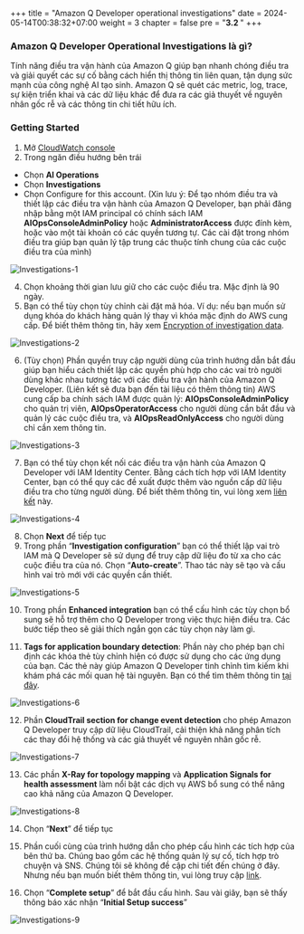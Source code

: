 +++
title = "Amazon Q Developer operational investigations"
date = 2024-05-14T00:38:32+07:00
weight = 3
chapter = false
pre = "<b>3.2 </b>"
+++

### Amazon Q Developer Operational Investigations là gì?

Tính năng điều tra vận hành của Amazon Q giúp bạn nhanh chóng điều tra và giải quyết các sự cố bằng cách hiển thị thông tin liên quan, tận dụng sức mạnh của công nghệ AI tạo sinh. Amazon Q sẽ quét các metric, log, trace, sự kiện triển khai và các dữ liệu khác để đưa ra các giả thuyết về nguyên nhân gốc rễ và các thông tin chi tiết hữu ích.

### Getting Started

1. Mở [CloudWatch console](https://console.aws.amazon.com/cloudwatch/)
2. Trong ngăn điều hướng bên trái

- Chọn **AI Operations**
- Chọn **Investigations**
- Chọn Configure for this account. (Xin lưu ý: Để tạo nhóm điều tra và thiết lập các điều tra vận hành của Amazon Q Developer, bạn phải đăng nhập bằng một IAM principal có chính sách IAM **AIOpsConsoleAdminPolicy** hoặc **AdministratorAccess** được đính kèm, hoặc vào một tài khoản có các quyền tương tự. Các cài đặt trong nhóm điều tra giúp bạn quản lý tập trung các thuộc tính chung của các cuộc điều tra của mình)

![Investigations-1](/images/4/investigations-1.png?width=90pc)

4. Chọn khoảng thời gian lưu giữ cho các cuộc điều tra. Mặc định là 90 ngày.
5. Bạn có thể tùy chọn tùy chỉnh cài đặt mã hóa. Ví dụ: nếu bạn muốn sử dụng khóa do khách hàng quản lý thay vì khóa mặc định do AWS cung cấp. Để biết thêm thông tin, hãy xem [Encryption of investigation data](https://docs.aws.amazon.com/AmazonCloudWatch/latest/monitoring/Investigations-Security.html#Investigations-KMS).

![Investigations-2](/images/4/investigations-2.png?width=90pc)

6. (Tùy chọn) Phần quyền truy cập người dùng của trình hướng dẫn bắt đầu giúp bạn hiểu cách thiết lập các quyền phù hợp cho các vai trò người dùng khác nhau tương tác với các điều tra vận hành của Amazon Q Developer. (Liên kết sẽ đưa bạn đến tài liệu có thêm thông tin) AWS cung cấp ba chính sách IAM được quản lý: **AIOpsConsoleAdminPolicy** cho quản trị viên, **AIOpsOperatorAccess** cho người dùng cần bắt đầu và quản lý các cuộc điều tra, và **AIOpsReadOnlyAccess** cho người dùng chỉ cần xem thông tin.

![Investigations-3](/images/4/investigations-3.png?width=90pc)

7. Bạn có thể tùy chọn kết nối các điều tra vận hành của Amazon Q Developer với IAM Identity Center. Bằng cách tích hợp với IAM Identity Center, bạn có thể quy các đề xuất được thêm vào nguồn cấp dữ liệu điều tra cho từng người dùng. Để biết thêm thông tin, vui lòng xem [liên kết](https://docs.aws.amazon.com/AmazonCloudWatch/latest/monitoring/Investigations-Integrations.html#Investigations-Integrations-IDC) này.

![Investigations-4](/images/4/investigations-4.png?width=90pc)

8. Chọn **Next** để tiếp tục
9. Trong phần “**Investigation configuration**” bạn có thể thiết lập vai trò IAM mà Q Developer sẽ sử dụng để truy cập dữ liệu đo từ xa cho các cuộc điều tra của nó. Chọn “**Auto-create**”. Thao tác này sẽ tạo và cấu hình vai trò mới với các quyền cần thiết.

![Investigations-5](/images/4/investigations-5.png?width=90pc)

10. Trong phần **Enhanced integration** bạn có thể cấu hình các tùy chọn bổ sung sẽ hỗ trợ thêm cho Q Developer trong việc thực hiện điều tra. Các bước tiếp theo sẽ giải thích ngắn gọn các tùy chọn này làm gì.

11. **Tags for application boundary detection**: Phần này cho phép bạn chỉ định các khóa thẻ tùy chỉnh hiện có được sử dụng cho các ứng dụng của bạn. Các thẻ này giúp Amazon Q Developer tinh chỉnh tìm kiếm khi khám phá các mối quan hệ tài nguyên. Bạn có thể tìm thêm thông tin [tại đây](https://docs.aws.amazon.com/AmazonCloudWatch/latest/monitoring/Investigations-GetStarted.html).

![Investigations-6](/images/4/investigations-6.png?width=90pc)

12. Phần **CloudTrail section for change event detection** cho phép Amazon Q Developer truy cập dữ liệu CloudTrail, cải thiện khả năng phân tích các thay đổi hệ thống và các giả thuyết về nguyên nhân gốc rễ.

![Investigations-7](/images/4/investigations-7.png?width=90pc)

13. Các phần **X-Ray for topology mapping** và **Application Signals for health assessment** làm nổi bật các dịch vụ AWS bổ sung có thể nâng cao khả năng của Amazon Q Developer.

![Investigations-8](/images/4/investigations-9.png?width=90pc)

14. Chọn “**Next**” để tiếp tục

15. Phần cuối cùng của trình hướng dẫn cho phép cấu hình các tích hợp của bên thứ ba. Chúng bao gồm các hệ thống quản lý sự cố, tích hợp trò chuyện và SNS. Chúng tôi sẽ không đề cập chi tiết đến chúng ở đây. Nhưng nếu bạn muốn biết thêm thông tin, vui lòng truy cập [link](https://docs.aws.amazon.com/AmazonCloudWatch/latest/monitoring/Investigations-GetStarted.html).
16. Chọn “**Complete setup**” để bắt đầu cấu hình. Sau vài giây, bạn sẽ thấy thông báo xác nhận “**Initial Setup success**”

![Investigations-9](/images/4/investigations-10.png?width=90pc)
